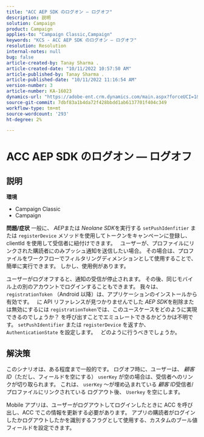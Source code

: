 ```yaml
---
title: "ACC AEP SDK のログオン — ログオフ"
description: 説明
solution: Campaign
product: Campaign
applies-to: "Campaign Classic,Campaign"
keywords: "KCS - ACC AEP SDK のログオン — ログオフ"
resolution: Resolution
internal-notes: null
bug: false
article-created-by: Tanay Sharma .
article-created-date: "10/11/2022 10:57:50 AM"
article-published-by: Tanay Sharma .
article-published-date: "10/11/2022 11:16:54 AM"
version-number: 3
article-number: KA-16023
dynamics-url: "https://adobe-ent.crm.dynamics.com/main.aspx?forceUCI=1&pagetype=entityrecord&etn=knowledgearticle&id=2db7de86-5349-ed11-bba2-0022480868ff"
source-git-commit: 7dbf83a1b4da72f428bbdd1ab6137701f404c349
workflow-type: tm+mt
source-wordcount: '293'
ht-degree: 2%

---
```


# ACC AEP SDK のログオン — ログオフ

## 説明

<b>環境</b>
- Campaign Classic
- Campaign



<b>問題/症状</b>
一般に、 *AEP*&#x200B;または *Neolane SDK*&#x200B;を実行する `setPushIdenfitier` または `registerDevice` メソッドを使用してトークンをキャンペーンに登録し、clientId を使用して受信者に紐付けできます。
 
ユーザーが、プロファイルにリンクされた購読者にのみプッシュ通知を送信したい場合。 その場合は、プロファイルをワークフローでフィルタリングディメンションとして使用することで、簡単に実行できます。 しかし、使用例があります。

ユーザーがログオフすると、通知の受信が停止されます。 その後、同じモバイル上の別のアカウントでログインすることもできます。 我々は、 `registrationToken` （Android 以降）は、アプリケーションのインストールから有効です。
 
に API リファレンスが見つかりませんでした *AEP SDK*&#x200B;を削除または無効にするには `registrationToken`では、このユースケースをどのように実現できるのでしょうか？ を呼び出すことでエミュレートできるかどうかは不明です。 `setPushIdentifier` または `registerDevice` を返すか、 `AuthenticationState` を設定します。
 
どのように行うべきでしょうか。


## 解決策


このシナリオは、ある程度まで一般的です。 ログオフ時に、ユーザーは、 *顧客 ID*（ただし、フィールドを空にする） `userKey` が空の場合は、受信者へのリンクが切り取られます。 これは、 `userKey` ～が埋め込まれている *顧客 ID*&#x200B;受信者/プロファイルにリンクされている ログアウト後、 `Userkey` を空にします。

Mobile アプリは、ユーザーがログアウトしてログインしたときに ACC を呼び出し、ACC でこの情報を更新する必要があります。 アプリの購読者がログインしたかログアウトしたかを識別するフラグとして使用する、カスタムのブール値フィールドを設定できます。
